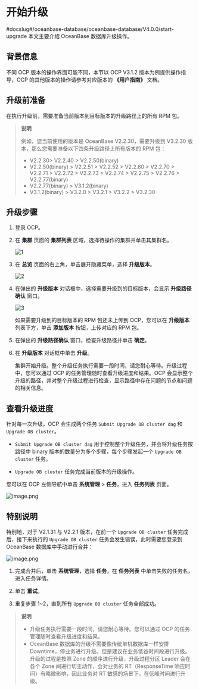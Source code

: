 # 开始升级
#docslug#/oceanbase-database/oceanbase-database/V4.0.0/start-upgrade
本文主要介绍 OceanBase 数据库升级操作。

## 背景信息

不同 OCP 版本的操作界面可能不同，本节以 OCP V3.1.2 版本为例提供操作指导，OCP 的其他版本的操作请参考对应版本的 **《用户指南》** 文档。

## 升级前准备

在执行升级前，需要准备当前版本到目标版本的升级路径上的所有 RPM 包。

> **说明**
>
> 例如，您当前使用的版本是 OceanBase V2.2.30，需要升级到 V3.2.30 版本，那么您需要准备以下四条升级路径上所有版本的 RPM 包：
>
> * V2.2.30\> V2.2.40 \> V2.2.50(binary)
> * V2.2.50(binary) \> V2.2.51 \> V2.2.52 \> V2.2.60 \> V2.2.70 \> V2.2.71 \> V2.2.72 \> V2.2.73 \> V2.2.74 \> V2.2.75 \> V2.2.76 \> V2.2.77(binary)
> * V2.2.77(binary) \> V3.1.2(binary)
> * V3.1.2(binary) \> V3.2.0 \> V3.2.1 \> V3.2.2 \> V3.2.30

## 升级步骤

1. 登录 OCP。

2. 在 **集群** 页面的 **集群列表** 区域，选择待操作的集群并单击其集群名。

   ![1](https://help-static-aliyun-doc.aliyuncs.com/assets/img/zh-CN/0761968461/p424857.png)

3. 在 **总览** 页面的右上角，单击展开隐藏菜单，选择 **升级版本**。

   ![2](https://help-static-aliyun-doc.aliyuncs.com/assets/img/zh-CN/0761968461/p424879.png)

4. 在弹出的 **升级版本** 对话框中，选择需要升级到的目标版本，会显示 **升级路径确认** 窗口。

   ![3](https://help-static-aliyun-doc.aliyuncs.com/assets/img/zh-CN/1761968461/p424872.png)

   如果需要升级到的目标版本的 RPM 包还未上传到 OCP，您可以在 **升级版本** 列表下方，单击 **添加版本** 按钮，上传对应的 RPM 包。

5. 在弹出的 **升级路径确认** 窗口，检查升级路径并单击 **确定**。

6. 在 **升级版本** 对话框中单击 **升级**。

   集群开始升级。整个升级任务执行需要一段时间，请您耐心等待。升级过程中，您可以通过 OCP 的任务管理随时查看升级进度和结果。OCP 会显示整个升级的路径，并对整个升级过程进行检查，显示路径中存在问题的节点和问题的相关信息。

## 查看升级进度

针对每一次升级，OCP 会生成两个任务 `Submit Upgrade OB cluster dag` 和 `Upgrade OB cluster`。

* `Submit Upgrade OB cluster dag` 用于控制整个升级任务，并会将升级任务按路径中 binary 版本的数量分为多个步骤，每个步骤发起一个 `Upgrade OB cluster` 任务。

* `Upgrade OB cluster` 任务完成当前版本的升级操作。

您可以在 OCP 左侧导航中单击 **系统管理** \> **任务**，进入 **任务列表** 页面。

![image.png](https://help-static-aliyun-doc.aliyuncs.com/assets/img/zh-CN/9227721061/p170935.png "image.png")

## 特别说明

特别地，对于 V2.1.31 与 V2.2.1 版本，在前一个 `Upgrade OB cluster` 任务完成后，接下来执行的 `Upgrade OB cluster` 任务会发生错误，此时需要您登录到 OceanBase 数据库中手动进行合并：

![image.png](https://help-static-aliyun-doc.aliyuncs.com/assets/img/zh-CN/9227721061/p170936.png "image.png")

1. 完成合并后，单击 **系统管理**，选择 **任务**，在 **任务列表** 中单击失败的任务名，进入任务详情。

2. 单击 **重试**。

3. 重复步骤 1\~2，直到所有 `Upgrade OB cluster` 任务全部成功。

> **说明**
>
> * 升级任务执行需要一段时间，请您耐心等待。您可以通过 OCP 的任务管理随时查看升级进度和结果。
> * OceanBase 数据库的升级不需要像传统单机数据库一样安排 Downtime，停业务进行升级。但是建议在业务低谷时间段进行升级。升级的过程是按照 Zone 的顺序进行升级，升级过程分区 Leader 会在各个 Zone 间进行切主动作，会对业务的 RT（ResponseTime 响应时间）有略微影响，因此业务对 RT 敏感的场景下，在低峰时间进行升级。
